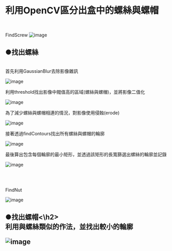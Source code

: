 <h1>利用OpenCV區分出盒中的螺絲與螺帽</h1>
<br>

FindScrew
![image](https://user-images.githubusercontent.com/8476048/111864181-7a9cd700-899a-11eb-9bec-68a45511a975.png)

<h2>●找出螺絲</h2>
<br>
首先利用GaussianBlur去除影像雜訊

![image](https://user-images.githubusercontent.com/8476048/112145401-4123d000-8c15-11eb-87dd-9d3bd2e460ac.png)


利用threshold找出影像中閥值高的區域(螺絲與螺帽)，並將影像二值化

![image](https://user-images.githubusercontent.com/8476048/112145747-b4c5dd00-8c15-11eb-89aa-af3fd978d3ac.png)


為了減少螺絲與螺帽相連的情況，對影像使用侵蝕(erode)

![image](https://user-images.githubusercontent.com/8476048/112145915-eb035c80-8c15-11eb-94a1-afcd6112148b.png)

接著透過findContours找出所有螺絲與螺帽的輪廓

![image](https://user-images.githubusercontent.com/8476048/112146102-230a9f80-8c16-11eb-9204-c376ee259808.png)


最後算出包含每個輪廓的最小矩形，並透過該矩形的長寬篩選出螺絲的輪廓並記錄

![image](https://user-images.githubusercontent.com/8476048/112146355-71b83980-8c16-11eb-93f8-881ecd96d222.png)


<br><br>

FindNut

![image](https://user-images.githubusercontent.com/8476048/111644682-0697ed00-883b-11eb-88de-b983667f237e.png)

<h2>●找出螺帽<\h2>
<br>
利用與螺絲類似的作法，並找出較小的輪廓

![image](https://user-images.githubusercontent.com/8476048/112146554-ad530380-8c16-11eb-896e-17a36ca6e0f5.png)

